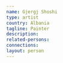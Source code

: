 ```yaml
---
name: Gjergj Shoshi
type: artist
country: Albania
tagline: Painter
description:
related-persons:
connections:
layout: person
---
```

